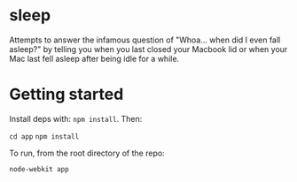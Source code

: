 # sleep

Attempts to answer the infamous question of "Whoa... when did I even fall asleep?" by telling you when you last closed your Macbook lid or when your Mac last fell asleep after being idle for a while.

# Getting started

Install deps with: `npm install`.  Then:

`cd app`
`npm install`

To run, from the root directory of the repo:

`node-webkit app`